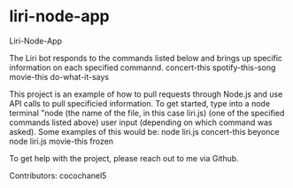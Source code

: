# liri-node-app

Liri-Node-App

The Liri bot responds to the commands listed below and brings up specific information on each specified commannd.
concert-this
spotify-this-song
movie-this
do-what-it-says

This project is an example of how to pull requests through Node.js and use API calls to pull specificied information. 
To get started, type into a node terminal "node (the name of the file, in this case liri.js) (one of the specified commands listed above) user input (depending on which command was asked). Some examples of this would be:
node liri.js concert-this beyonce
node liri.js movie-this frozen

To get help with the project, please reach out to me via Github. 

Contributors: cocochanel5
